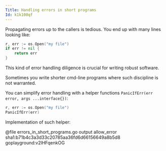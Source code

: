 ```yaml
---
Title: Handling errors in short programs
Id: k1k100qf
---
```

Propagating errors up to the callers is tedious. You end up with many lines looking like:

```go
r, err := os.Open("my file")
if err != nil {
    return err
}
```

This kind of error handling diligence is crucial for writing robust software.

Sometimes you write shorter cmd-line programs where such discipline is not warranted.

You can simplify error handling with a helper functions `PanicIfErr(err error, args ...interface{})`:

```go
r, err := os.Open("my file")
PanicIfErr(err)
```

Implementation of such helper:

@file errors_in_short_programs.go output allow_error sha1:b71b4c3a3d33c20785aa36fd6d66156649a8b5d8 goplayground:v2lHFqenkOG